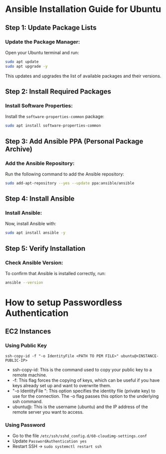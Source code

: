 # Ansible Installation Guide for Ubuntu

## Step 1: Update Package Lists
### Update the Package Manager:
Open your Ubuntu terminal and run:
```bash
sudo apt update
sudo apt upgrade -y
```
This updates and upgrades the list of available packages and their versions.

## Step 2: Install Required Packages
### Install Software Properties:
Install the `software-properties-common` package:
```bash
sudo apt install software-properties-common
```

## Step 3: Add Ansible PPA (Personal Package Archive)
### Add the Ansible Repository:
Run the following command to add the Ansible repository:
```bash
sudo add-apt-repository --yes --update ppa:ansible/ansible
```

## Step 4: Install Ansible
### Install Ansible:
Now, install Ansible with:
```bash
sudo apt install ansible -y
```

## Step 5: Verify Installation
### Check Ansible Version:
To confirm that Ansible is installed correctly, run:
```bash
ansible --version
```

# How to setup Passwordless Authentication

## EC2 Instances

### Using Public Key

```
ssh-copy-id -f "-o IdentityFile <PATH TO PEM FILE>" ubuntu@<INSTANCE-PUBLIC-IP>
```

- ssh-copy-id: This is the command used to copy your public key to a remote machine.
- -f: This flag forces the copying of keys, which can be useful if you have keys already set up and want to overwrite them.
- "-o IdentityFile <PATH TO PEM FILE>": This option specifies the identity file (private key) to use for the connection. The -o flag passes this option to the underlying ssh command.
- ubuntu@<INSTANCE-IP>: This is the username (ubuntu) and the IP address of the remote server you want to access.

### Using Password 

- Go to the file `/etc/ssh/sshd_config.d/60-cloudimg-settings.conf`
- Update `PasswordAuthentication yes`
- Restart SSH -> `sudo systemctl restart ssh`


